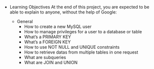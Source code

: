 - Learning Objectives
	At the end of this project, you are expected to be able to explain to anyone, without the help of Google:

	- General
		- How to create a new MySQL user
		- How to manage privileges for a user to a database or table
		- What’s a PRIMARY KEY
		- What’s a FOREIGN KEY
		- How to use NOT NULL and UNIQUE constraints
		- How to retrieve datas from multiple tables in one request
		- What are subqueries
		- What are JOIN and UNION

